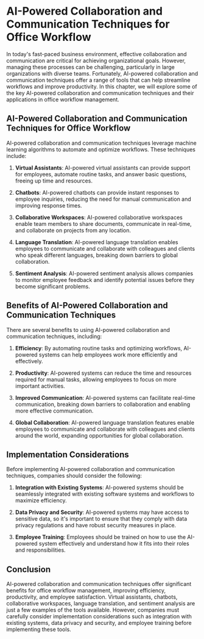 AI-Powered Collaboration and Communication Techniques for Office Workflow
=======================================================================================================================================

In today's fast-paced business environment, effective collaboration and communication are critical for achieving organizational goals. However, managing these processes can be challenging, particularly in large organizations with diverse teams. Fortunately, AI-powered collaboration and communication techniques offer a range of tools that can help streamline workflows and improve productivity. In this chapter, we will explore some of the key AI-powered collaboration and communication techniques and their applications in office workflow management.

AI-Powered Collaboration and Communication Techniques for Office Workflow
-------------------------------------------------------------------------

AI-powered collaboration and communication techniques leverage machine learning algorithms to automate and optimize workflows. These techniques include:

1. **Virtual Assistants**: AI-powered virtual assistants can provide support for employees, automate routine tasks, and answer basic questions, freeing up time and resources.

2. **Chatbots**: AI-powered chatbots can provide instant responses to employee inquiries, reducing the need for manual communication and improving response times.

3. **Collaborative Workspaces**: AI-powered collaborative workspaces enable team members to share documents, communicate in real-time, and collaborate on projects from any location.

4. **Language Translation**: AI-powered language translation enables employees to communicate and collaborate with colleagues and clients who speak different languages, breaking down barriers to global collaboration.

5. **Sentiment Analysis**: AI-powered sentiment analysis allows companies to monitor employee feedback and identify potential issues before they become significant problems.

Benefits of AI-Powered Collaboration and Communication Techniques
-----------------------------------------------------------------

There are several benefits to using AI-powered collaboration and communication techniques, including:

1. **Efficiency**: By automating routine tasks and optimizing workflows, AI-powered systems can help employees work more efficiently and effectively.

2. **Productivity**: AI-powered systems can reduce the time and resources required for manual tasks, allowing employees to focus on more important activities.

3. **Improved Communication**: AI-powered systems can facilitate real-time communication, breaking down barriers to collaboration and enabling more effective communication.

4. **Global Collaboration**: AI-powered language translation features enable employees to communicate and collaborate with colleagues and clients around the world, expanding opportunities for global collaboration.

Implementation Considerations
-----------------------------

Before implementing AI-powered collaboration and communication techniques, companies should consider the following:

1. **Integration with Existing Systems**: AI-powered systems should be seamlessly integrated with existing software systems and workflows to maximize efficiency.

2. **Data Privacy and Security**: AI-powered systems may have access to sensitive data, so it's important to ensure that they comply with data privacy regulations and have robust security measures in place.

3. **Employee Training**: Employees should be trained on how to use the AI-powered system effectively and understand how it fits into their roles and responsibilities.

Conclusion
----------

AI-powered collaboration and communication techniques offer significant benefits for office workflow management, improving efficiency, productivity, and employee satisfaction. Virtual assistants, chatbots, collaborative workspaces, language translation, and sentiment analysis are just a few examples of the tools available. However, companies must carefully consider implementation considerations such as integration with existing systems, data privacy and security, and employee training before implementing these tools.
